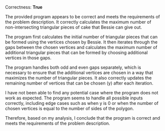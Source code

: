 Correctness: **True**

The provided program appears to be correct and meets the requirements of the problem description. It correctly calculates the maximum number of non-intersecting triangular pieces of cake that Bessie can give out.

The program first calculates the initial number of triangular pieces that can be formed using the vertices chosen by Bessie. It then iterates through the gaps between the chosen vertices and calculates the maximum number of additional triangular pieces that can be formed by choosing additional vertices in those gaps.

The program handles both odd and even gaps separately, which is necessary to ensure that the additional vertices are chosen in a way that maximizes the number of triangular pieces. It also correctly updates the remaining number of vertices that can be chosen (y) after each iteration.

I have not been able to find any potential case where the program does not work as expected. The program seems to handle all possible inputs correctly, including edge cases such as when y is 0 or when the number of chosen vertices is equal to the number of sides of the polygon.

Therefore, based on my analysis, I conclude that the program is correct and meets the requirements of the problem description.